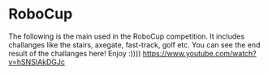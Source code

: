 # RoboCup
The following is the main used in the RoboCup competition. It includes challanges like the stairs, axegate, fast-track, golf etc.
You can see the end result of the challanges here! Enjoy :))))
https://www.youtube.com/watch?v=hSNSIAkDGJc
